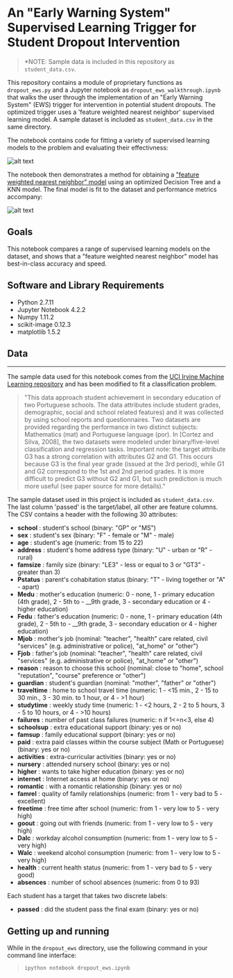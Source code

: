 # An "Early Warning System" Supervised Learning Trigger for Student Dropout Intervention 

>*NOTE: Sample data is included in this repository as `student_data.csv`.

This repository contains a module of proprietary functions as `dropout_ews.py` and a Jupyter notebook as `dropout_ews_walkthrough.ipynb` that walks the user through the implementation of an "Early Warning System" (EWS) trigger for intervention in potential student dropouts.  The optimized trigger uses a 'feature weighted nearest neighbor' supervised learning model.  A sample dataset is included as `student_data.csv` in the same directory.

The notebook contains code for fitting a variety of supervised learning models to the problem and evaluating their effectivness:

![alt text](http://i.imgur.com/LReRrYe.jpg)

The notebook then demonstrates a method for obtaining a ["feature weighted nearest neighbor" model](http://www.isle.org/~langley/papers/diet.ecml97.pdf) using an optimized Decision Tree and a KNN model.  The final model is fit to the dataset and performance metrics accompany:

![alt text](http://i.imgur.com/3XbSeGQ.jpg)

## Goals

This notebook compares a range of supervised learning models on the dataset, and shows that a "feature weighted nearest neighbor" model has best-in-class accuracy and speed. 

## Software and Library Requirements

* Python 2.7.11
* Jupyter Notebook 4.2.2
* Numpy 1.11.2
* scikit-image 0.12.3
* matplotlib 1.5.2

## Data
-----------
The sample data used for this notebook comes from the [UCI Irvine Machine Learning repository](https://archive.ics.uci.edu/ml/datasets/Student+Performance) and has been modified to fit a classification problem.

> "This data approach student achievement in secondary education of two Portuguese schools. The data attributes include student grades, demographic, social and school related features) and it was collected by using school reports and questionnaires. Two datasets are provided regarding the performance in two distinct subjects: Mathematics (mat) and Portuguese language (por). In [Cortez and Silva, 2008], the two datasets were modeled under binary/five-level classification and regression tasks. Important note: the target attribute G3 has a strong correlation with attributes G2 and G1. This occurs because G3 is the final year grade (issued at the 3rd period), while G1 and G2 correspond to the 1st and 2nd period grades. It is more difficult to predict G3 without G2 and G1, but such prediction is much more useful (see paper source for more details)."

The sample dataset used in this project is included as `student_data.csv`. The last column 'passed' is the target/label, all other are feature columns.  The CSV contains a header with the following 30 attributes:

- __school__ : student's school (binary: "GP" or "MS")
- __sex__ : student's sex (binary: "F" - female or "M" - male)
- __age__ : student's age (numeric: from 15 to 22)
- __address__ : student's home address type (binary: "U" - urban or "R" - rural)
- __famsize__ : family size (binary: "LE3" - less or equal to 3 or "GT3" - greater than 3)
- __Pstatus__ : parent's cohabitation status (binary: "T" - living together or "A" - apart)
- __Medu__ : mother's education (numeric: 0 - none, 1 - primary education (4th grade), 2 - 5th to - __9th grade, 3 - secondary education or 4 - higher education)
- __Fedu__ : father's education (numeric: 0 - none, 1 - primary education (4th grade), 2 - 5th to - __9th grade, 3 - secondary education or 4 - higher education)
- __Mjob__ : mother's job (nominal: "teacher", "health" care related, civil "services" (e.g. administrative or police), "at_home" or "other")
- __Fjob__ : father's job (nominal: "teacher", "health" care related, civil "services" (e.g. administrative or police), "at_home" or "other")
- __reason__ : reason to choose this school (nominal: close to "home", school "reputation", "course" preference or "other")
- __guardian__ : student's guardian (nominal: "mother", "father" or "other")
- __traveltime__ : home to school travel time (numeric: 1 - <15 min., 2 - 15 to 30 min., 3 - 30 min. to 1 hour, or 4 - >1 hour)
- __studytime__ : weekly study time (numeric: 1 - <2 hours, 2 - 2 to 5 hours, 3 - 5 to 10 hours, or 4 - >10 hours)
- __failures__ : number of past class failures (numeric: n if 1<=n<3, else 4)
- __schoolsup__ : extra educational support (binary: yes or no)
- __famsup__ : family educational support (binary: yes or no)
- __paid__ : extra paid classes within the course subject (Math or Portuguese) (binary: yes or no)
- __activities__ : extra-curricular activities (binary: yes or no)
- __nursery__ : attended nursery school (binary: yes or no)
- __higher__ : wants to take higher education (binary: yes or no)
- __internet__ : Internet access at home (binary: yes or no)
- __romantic__ : with a romantic relationship (binary: yes or no)
- __famrel__ : quality of family relationships (numeric: from 1 - very bad to 5 - excellent)
- __freetime__ : free time after school (numeric: from 1 - very low to 5 - very high)
- __goout__ : going out with friends (numeric: from 1 - very low to 5 - very high)
- __Dalc__ : workday alcohol consumption (numeric: from 1 - very low to 5 - very high)
- __Walc__ : weekend alcohol consumption (numeric: from 1 - very low to 5 - very high)
- __health__ : current health status (numeric: from 1 - very bad to 5 - very good)
- __absences__ : number of school absences (numeric: from 0 to 93)

Each student has a target that takes two discrete labels:

- __passed__ : did the student pass the final exam (binary: yes or no)


## Getting up and running

While in the `dropout_ews` directory, use the following command in your command line interface:

> `ipython notebook dropout_ews.ipynb`
